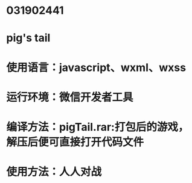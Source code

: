 # 031902441
# pig's tail
# 使用语言：javascript、wxml、wxss
# 运行环境：微信开发者工具
# 编译方法：pigTail.rar:打包后的游戏，解压后便可直接打开代码文件
# 使用方法：人人对战
